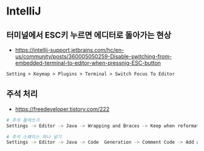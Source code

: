 # IntelliJ

## 터미널에서 ESC키 누르면 에디터로 돌아가는 현상
* https://intellij-support.jetbrains.com/hc/en-us/community/posts/360005050259-Disable-switching-from-embedded-terminal-to-editor-when-pressnig-ESC-button
```
Setting > Keymap > Plugins > Terminal > Switch Focus To Editor
```

## 주석 처리
* https://freedeveloper.tistory.com/222
```sh
# 주석 들여쓰기
Settings -> Editor -> Java -> Wrapping and Braces -> Keep when reformating -> Comment at first column -> 해제

# 주석 스페이스 하나 넣기
Settings -> Editor -> Java -> Code  Generation -> Comment Code -> Add a space at comment start -> 선택
```
